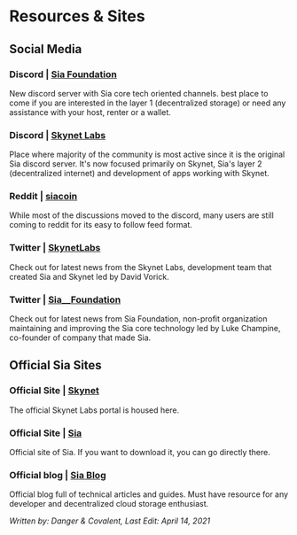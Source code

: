 # Resources & Sites
## Social Media
### Discord | [Sia Foundation](https://discord.gg/invite/sia)
New discord server with Sia core tech oriented channels. best place to come if you are interested in the layer 1 (decentralized storage) or need any assistance with your host, renter or a wallet.

### Discord | [Skynet Labs](https://discord.gg/skynetlabs)
Place where majority of the community is most active since it is the original Sia discord server. It's now focused primarily on Skynet, Sia's layer 2 (decentralized internet) and development of apps working with Skynet.

### Reddit | [siacoin](https://reddit.com/r/siacoin)
While most of the discussions moved to the discord, many users are still coming to reddit for its easy to follow feed format.

### Twitter | [SkynetLabs](https://twitter.com/SkynetLabs)
Check out for latest news from the Skynet Labs, development team that created Sia and Skynet led by David Vorick.

### Twitter | [Sia__Foundation](https://twitter.com/Sia__Foundation)
Check out for latest news from Sia Foundation, non-profit organization maintaining and improving the Sia core technology led by Luke Champine, co-founder of company that made Sia.

## Official Sia Sites

### Official Site | [Skynet](https://siasky.net)
The official Skynet Labs portal is housed here.

### Official Site | [Sia](https://sia.tech)
Official site of Sia. If you want to download it, you can go directly there.

### Official blog | [Sia Blog](https://blog.sia.tech)
Official blog full of technical articles and guides. Must have resource for any developer and decentralized cloud storage enthusiast.

*Written by: Danger & Covalent, Last Edit: April 14, 2021*
